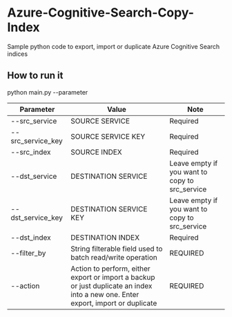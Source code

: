 # Azure-Cognitive-Search-Copy-Index

Sample python code to export, import or duplicate Azure Cognitive Search indices

## How to run it
  python main.py --parameter

| Parameter                          | Value                                                      | Note                                           |
|---------------------------------- |------------------------------------------------------------|------------------------------------------------|
| --src_service          			| SOURCE SERVICE              								 | Required									      |
| --src_service_key      			| SOURCE SERVICE KEY        								 | Required                                       |
| --src_index            			| SOURCE INDEX 											     | Required                                       |
| --dst_service          			| DESTINATION SERVICE         								 | Leave empty if you want to copy to src_service |
| --dst_service_key      			| DESTINATION SERVICE KEY   								 | Leave empty if you want to copy to src_service |
| --dst_index            			| DESTINATION INDEX 										 | Required                                       |
| --filter_by            			| String filterable field used to batch read/write operation | REQUIRED                                       |
| --action           			| Action to perform, either export or import a backup or just duplicate an index into a new one. Enter export, import or duplicate | REQUIRED                                       |
